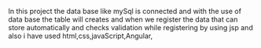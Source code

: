 In this project the data base like mySql is connected and with the use of data base the table will creates and when we register the data that can store automatically and checks validation while registering by using jsp and also i have used html,css,javaScript,Angular,
